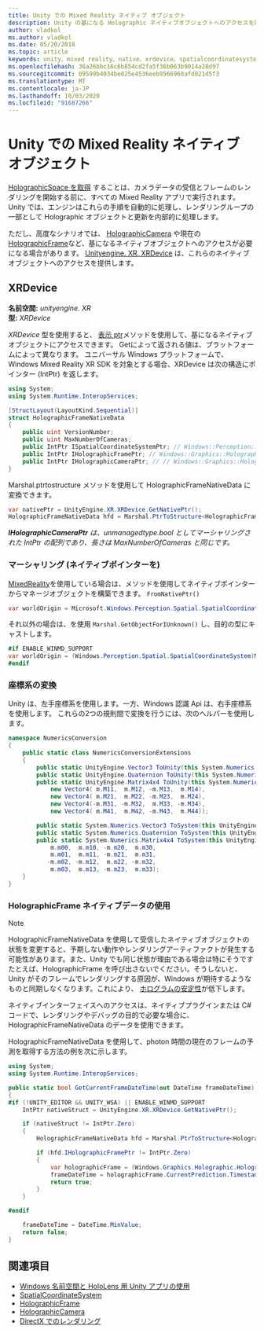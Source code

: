 ```yaml
---
title: Unity での Mixed Reality ネイティブ オブジェクト
description: Unity の基になる Holographic ネイティブオブジェクトへのアクセスを取得します。
author: vladkol
ms.author: vladkol
ms.date: 05/20/2018
ms.topic: article
keywords: unity、mixed reality、native、xrdevice、spatialcoordinatesystem、holographicframe、holographiccamera、ispatialcoordinatesystem、iholographicframe、iholographiccamera、get ptr
ms.openlocfilehash: 36a26bbc16c6b854cd2fa5f36b063b9014a28d97
ms.sourcegitcommit: 09599b4034be825e4536eeb9566968afd021d5f3
ms.translationtype: MT
ms.contentlocale: ja-JP
ms.lasthandoff: 10/03/2020
ms.locfileid: "91687266"
---
```

# <a name="mixed-reality-native-objects-in-unity"></a>Unity での Mixed Reality ネイティブ オブジェクト

[HolographicSpace を取得](../native/getting-a-holographicspace.md) することは、カメラデータの受信とフレームのレンダリングを開始する前に、すべての Mixed Reality アプリで実行されます。 Unity では、エンジンはこれらの手順を自動的に処理し、レンダリングループの一部として Holographic オブジェクトと更新を内部的に処理します。

ただし、高度なシナリオでは、 <a href="https://docs.microsoft.com/uwp/api/windows.graphics.holographic.holographiccamera" target="_blank">HolographicCamera</a> や現在の <a href="https://docs.microsoft.com/uwp/api/windows.graphics.holographic.holographicframe" target="_blank">HolographicFrame</a>など、基になるネイティブオブジェクトへのアクセスが必要になる場合があります。 <a href="https://docs.unity3d.com/ScriptReference/XR.XRDevice.html" target="_blank">Unityengine. XR. XRDevice</a> は、これらのネイティブオブジェクトへのアクセスを提供します。

## <a name="xrdevice"></a>XRDevice 

**名前空間:** *unityengine. XR*<br>
**型:** *XRDevice*

*XRDevice* 型を使用すると、 <a href="https://docs.unity3d.com/ScriptReference/XR.XRDevice.GetNativePtr.html" target="_blank">表示 ptr</a>メソッドを使用して、基になるネイティブオブジェクトにアクセスできます。 Getによって返される値は、プラットフォームによって異なります。 ユニバーサル Windows プラットフォームで、Windows Mixed Reality XR SDK を対象とする場合、XRDevice は次の構造にポインター (IntPtr) を返します。 

```cs
using System;
using System.Runtime.InteropServices;

[StructLayout(LayoutKind.Sequential)]
struct HolographicFrameNativeData
{
    public uint VersionNumber;
    public uint MaxNumberOfCameras;
    public IntPtr ISpatialCoordinateSystemPtr; // Windows::Perception::Spatial::ISpatialCoordinateSystem
    public IntPtr IHolographicFramePtr; // Windows::Graphics::Holographic::IHolographicFrame 
    public IntPtr IHolographicCameraPtr; // // Windows::Graphics::Holographic::IHolographicCamera
}
```
Marshal.ptrtostructure メソッドを使用して HolographicFrameNativeData に変換できます。
```cs
var nativePtr = UnityEngine.XR.XRDevice.GetNativePtr();
HolographicFrameNativeData hfd = Marshal.PtrToStructure<HolographicFrameNativeData>(nativePtr);
```
***IHolographicCameraPtr** は、unmanagedtype.bool としてマーシャリングされた IntPtr の配列であり、長さは MaxNumberOfCameras と同じです。* 

### <a name="unmarshaling-native-pointers"></a>マーシャリング (ネイティブポインターを)

[MixedReality](https://www.nuget.org/packages/Microsoft.Windows.MixedReality.DotNetWinRT)を使用している場合は、メソッドを使用してネイティブポインターからマネージオブジェクトを構築できます。 `FromNativePtr()`

```cs
var worldOrigin = Microsoft.Windows.Perception.Spatial.SpatialCoordinateSystem.FromNativePtr(hfd.ISpatialCoordinateSystemPtr);
```

それ以外の場合は、を使用 `Marshal.GetObjectForIUnknown()` し、目的の型にキャストします。

```cs
#if ENABLE_WINMD_SUPPORT
var worldOrigin = (Windows.Perception.Spatial.SpatialCoordinateSystem)Marshal.GetObjectForIUnknown(hfd.ISpatialCoordinateSystemPtr);
#endif
```

### <a name="converting-between-coordinate-systems"></a>座標系の変換

Unity は、左手座標系を使用します。一方、Windows 認識 Api は、右手座標系を使用します。 これらの2つの規則間で変換を行うには、次のヘルパーを使用します。

```cs
namespace NumericsConversion
{
    public static class NumericsConversionExtensions
    {
        public static UnityEngine.Vector3 ToUnity(this System.Numerics.Vector3 v) => new UnityEngine.Vector3(v.X, v.Y, -v.Z);
        public static UnityEngine.Quaternion ToUnity(this System.Numerics.Quaternion q) => new UnityEngine.Quaternion(-q.X, -q.Y, q.Z, q.W);
        public static UnityEngine.Matrix4x4 ToUnity(this System.Numerics.Matrix4x4 m) => new UnityEngine.Matrix4x4(
            new Vector4( m.M11,  m.M12, -m.M13,  m.M14),
            new Vector4( m.M21,  m.M22, -m.M23,  m.M24),
            new Vector4(-m.M31, -m.M32,  m.M33, -m.M34),
            new Vector4( m.M41,  m.M42, -m.M43,  m.M44));

        public static System.Numerics.Vector3 ToSystem(this UnityEngine.Vector3 v) => new System.Numerics.Vector3(v.x, v.y, -v.z);
        public static System.Numerics.Quaternion ToSystem(this UnityEngine.Quaternion q) => new System.Numerics.Quaternion(-q.x, -q.y, q.z, q.w);
        public static System.Numerics.Matrix4x4 ToSystem(this UnityEngine.Matrix4x4 m) => new System.Numerics.Matrix4x4(
            m.m00,  m.m10, -m.m20,  m.m30,
            m.m01,  m.m11, -m.m21,  m.m31,
           -m.m02, -m.m12,  m.m22, -m.m32,
            m.m03,  m.m13, -m.m23,  m.m33);
    }
}
```

### <a name="using-holographicframe-native-data"></a>HolographicFrame ネイティブデータの使用

> [!NOTE]
> HolographicFrameNativeData を使用して受信したネイティブオブジェクトの状態を変更すると、予期しない動作やレンダリングアーティファクトが発生する可能性があります。また、Unity でも同じ状態が理由である場合は特にそうです  たとえば、HolographicFrame を呼び出さないでください。そうしないと、Unity がそのフレームでレンダリングする原因が、Windows が期待するようなものと同期しなくなります。これにより、 [ホログラムの安定性](../platform-capabilities-and-apis/hologram-stability.md)が低下します。

ネイティブインターフェイスへのアクセスは、ネイティブプラグインまたは C# コードで、レンダリングやデバッグの目的で必要な場合に、HolographicFrameNativeData のデータを使用できます。 

HolographicFrameNativeData を使用して、photon 時間の現在のフレームの予測を取得する方法の例を次に示します。 
```cs
using System;
using System.Runtime.InteropServices;

public static bool GetCurrentFrameDateTime(out DateTime frameDateTime)
{
#if (!UNITY_EDITOR && UNITY_WSA) || ENABLE_WINMD_SUPPORT
    IntPtr nativeStruct = UnityEngine.XR.XRDevice.GetNativePtr();

    if (nativeStruct != IntPtr.Zero)
    {
        HolographicFrameNativeData hfd = Marshal.PtrToStructure<HolographicFrameNativeData>(nativeStruct);

        if (hfd.IHolographicFramePtr != IntPtr.Zero)
        {
            var holographicFrame = (Windows.Graphics.Holographic.HolographicFrame)Marshal.GetObjectForIUnknown(hfd.IHolographicFramePtr);
            frameDateTime = holographicFrame.CurrentPrediction.Timestamp.TargetTime.DateTime;
            return true;
        }
    }

#endif

    frameDateTime = DateTime.MinValue;
    return false;
}

```

## <a name="see-also"></a>関連項目
* [Windows 名前空間と HoloLens 用 Unity アプリの使用](using-the-windows-namespace-with-unity-apps-for-hololens.md)
* <a href="https://docs.microsoft.com/uwp/api/windows.perception.spatial.spatialcoordinatesystem" target="_blank">SpatialCoordinateSystem</a>
* <a href="https://docs.microsoft.com/uwp/api/windows.graphics.holographic.holographicframe" target="_blank">HolographicFrame</a>
* <a href="https://docs.microsoft.com/uwp/api/windows.graphics.holographic.holographiccamera" target="_blank">HolographicCamera</a>
* [DirectX でのレンダリング](../native/rendering-in-directx.md)
